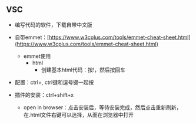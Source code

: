 ## VSC

* 编写代码的软件，下载自带中文版

* 自带emmet：[https://www.w3cplus.com/tools/emmet-cheat-sheet.html](https://www.w3cplus.com/tools/emmet-cheat-sheet.html)

  * emmet使用
    * html
      * 创建基本html代码：按!，然后按回车

* 配置：ctrl+, ctrl键和逗号键一起按

* 插件的安装：ctrl+shift+x

  * open in browser：点击安装后，等待安装完成，然后点击重新刷新，在.html文件右键可以选择，从而在浏览器中打开



